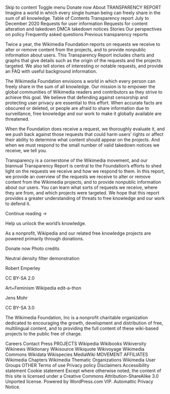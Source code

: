 Skip to content
Toggle menu
Donate now
About
TRANSPARENCY REPORT
Imagine a world in which every single human being can freely share in the sum of all knowledge.
Table of Contents
Transparency report
July to December 2020
Requests for user information
Requests for content alteration and takedown
DMCA takedown notices
Stories
Our perspectives on policy
Frequently asked questions
Previous transparency reports

Twice a year, the Wikimedia Foundation reports on requests we receive to alter or remove content from the projects, and to provide nonpublic information about users. This Transparency Report includes charts and graphs that give details such as the origin of the requests and the projects targeted. We also tell stories of interesting or notable requests, and provide an FAQ with useful background information.

The Wikimedia Foundation envisions a world in which every person can freely share in the sum of all knowledge. Our mission is to empower the global communities of Wikimedia readers and contributors as they strive to achieve this goal. We believe that defending against censorship and protecting user privacy are essential to this effort. When accurate facts are obscured or deleted, or people are afraid to share information due to surveillance, free knowledge and our work to make it globally available are threatened.

When the Foundation does receive a request, we thoroughly evaluate it, and we push back against those requests that could harm users’ rights or affect their ability to determine what content should appear on the projects. And when we must respond to the small number of valid takedown notices we receive, we tell you.

Transparency is a cornerstone of the Wikimedia movement, and our biannual Transparency Report is central to the Foundation’s efforts to shed light on the requests we receive and how we respond to them. In this report, we provide an overview of the requests we receive to alter or remove content from the Wikimedia projects, and to provide nonpublic information about our users. You can learn what sorts of requests we receive, where they are from, and which projects were targeted. We hope that this report provides a greater understanding of threats to free knowledge and our work to defend it.

Continue reading →

Help us unlock the world’s knowledge.

As a nonprofit, Wikipedia and our related free knowledge projects are powered primarily through donations.

Donate now
Photo credits

Neutral density filter demonstration

Robert Emperley

CC BY-SA 2.0

Art+Feminism Wikipedia edit-a-thon

Jens Mohr

CC BY-SA 3.0

The Wikimedia Foundation, Inc is a nonprofit charitable organization dedicated to encouraging the growth, development and distribution of free, multilingual content, and to providing the full content of these wiki-based projects to the public free of charge.

Careers
Contact
Press
PROJECTS
Wikipedia
Wikibooks
Wikiversity
Wikinews
Wiktionary
Wikisource
Wikiquote
Wikivoyage
Wikimedia Commons
Wikidata
Wikispecies
MediaWiki
MOVEMENT AFFILIATES
Wikimedia Chapters
Wikimedia Thematic Organizations
Wikimedia User Groups
OTHER
Terms of use
Privacy policy
Disclaimers
Accessibility statement
Cookie statement
Except where otherwise noted, the content of this site is licensed under a Creative Commons Attribution-ShareAlike 3.0 Unported license.
Powered by WordPress.com VIP. Automattic Privacy Notice.